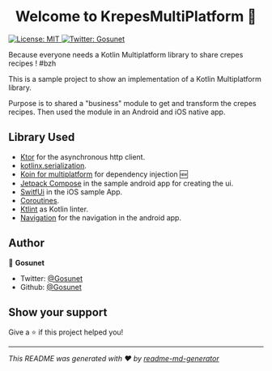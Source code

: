 <h1 align="center">Welcome to KrepesMultiPlatform 👋</h1>
<p>
  <a href="#" target="_blank">
    <img alt="License: MIT" src="https://img.shields.io/badge/License-MIT-yellow.svg" />
  </a>
  <a href="https://twitter.com/Gosunet" target="_blank">
    <img alt="Twitter: Gosunet" src="https://img.shields.io/twitter/follow/Gosunet.svg?style=social" />
  </a>
</p>

Because everyone needs a Kotlin Multiplatform library to share crepes recipes ! #bzh

This is a sample project to show an implementation of a Kotlin Multiplatform library.

Purpose is to shared a "business" module to get and transform the crepes recipes. Then used the module in an Android and iOS native app.

## Library Used 

- [Ktor](https://ktor.io/learn/) for the asynchronous http client.
- [kotlinx.serialization](https://github.com/Kotlin/kotlinx.serialization).
- [Koin for multiplatform](https://doc.insert-koin.io/#/setup/koin_mp) for dependency injection 🆕
- [Jetpack Compose](https://developer.android.com/jetpack/compose) in the sample android app for creating the ui.
- [SwitfUi](https://developer.apple.com/xcode/swiftui/) in the iOS sample App.
- [Coroutines](https://kotlinlang.org/docs/reference/coroutines-overview.html).
- [Ktlint](https://github.com/pinterest/ktlint) as Kotlin linter.
- [Navigation](https://developer.android.com/guide/navigation/) for the navigation in the android app.

## Author

👤 **Gosunet**

* Twitter: [@Gosunet](https://twitter.com/Gosunet)
* Github: [@Gosunet](https://github.com/Gosunet)

## Show your support

Give a ⭐️ if this project helped you!

***
_This README was generated with ❤️ by [readme-md-generator](https://github.com/kefranabg/readme-md-generator)_
